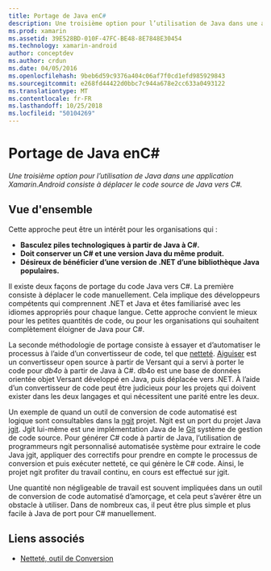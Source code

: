 ```yaml
---
title: Portage de Java enC#
description: Une troisième option pour l’utilisation de Java dans une application Xamarin.Android consiste à déplacer le code source de Java vers C#.
ms.prod: xamarin
ms.assetid: 39E528BD-010F-47FC-BE48-8E7848E30454
ms.technology: xamarin-android
author: conceptdev
ms.author: crdun
ms.date: 04/05/2016
ms.openlocfilehash: 9beb6d59c9376a404c06af7f0cd1efd985929843
ms.sourcegitcommit: e268fd44422d0bbc7c944a678e2cc633a0493122
ms.translationtype: MT
ms.contentlocale: fr-FR
ms.lasthandoff: 10/25/2018
ms.locfileid: "50104269"
---
```

# <a name="porting-java-to-c"></a>Portage de Java enC#

_Une troisième option pour l’utilisation de Java dans une application Xamarin.Android consiste à déplacer le code source de Java vers C#._

## <a name="overview"></a>Vue d'ensemble

Cette approche peut être un intérêt pour les organisations qui :

-  **Basculez piles technologiques à partir de Java à C#.**
-  **Doit conserver un C# et une version Java du même produit.**
-  **Désireux de bénéficier d’une version de .NET d’une bibliothèque Java populaires.**


Il existe deux façons de portage du code Java vers C#. La première consiste à déplacer le code manuellement. Cela implique des développeurs compétents qui comprennent .NET et Java et êtes familiarisé avec les idiomes appropriés pour chaque langue. Cette approche convient le mieux pour les petites quantités de code, ou pour les organisations qui souhaitent complètement éloigner de Java pour C#.

La seconde méthodologie de portage consiste à essayer et d’automatiser le processus à l’aide d’un convertisseur de code, tel que [netteté](https://github.com/mono/sharpen). [Aiguiser](https://github.com/mono/sharpen) est un convertisseur open source à partir de Versant qui a servi à porter le code pour *db4o* à partir de Java à C#. db4o est une base de données orientée objet Versant développé en Java, puis déplacée vers .NET. À l’aide d’un convertisseur de code peut être judicieux pour les projets qui doivent exister dans les deux langages et qui nécessitent une parité entre les deux.

Un exemple de quand un outil de conversion de code automatisé est logique sont consultables dans la [ngit](https://github.com/mono/ngit) projet.
Ngit est un port du projet Java [jgit](http://eclipse.org/).
Jgit lui-même est une implémentation Java de le [Git](http://git-scm.com/) système de gestion de code source. Pour générer C# code à partir de Java, l’utilisation de programmeurs ngit personnalisé automatisée système pour extraire le code Java jgit, appliquer des correctifs pour prendre en compte le processus de conversion et puis exécuter netteté, ce qui génère le C# code. Ainsi, le projet ngit profiter du travail continu, en cours est effectué sur jgit.

Une quantité non négligeable de travail est souvent impliquées dans un outil de conversion de code automatisé d’amorçage, et cela peut s’avérer être un obstacle à utiliser. Dans de nombreux cas, il peut être plus simple et plus facile à Java de port pour C# manuellement.



## <a name="related-links"></a>Liens associés

- [Netteté, outil de Conversion](https://github.com/mono/sharpen)
